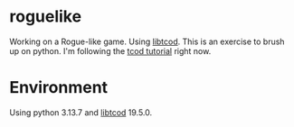 # roguelike
Working on a Rogue-like game. Using [libtcod](https://python-tcod.readthedocs.io). This is an exercise to brush up on python. I'm following the [tcod tutorial](https://python-tcod.readthedocs.io/en/latest/tutorial/part-01.html) right now.
# Environment
Using python 3.13.7 and [libtcod](https://github.com/libtcod/libtcod) 19.5.0.

